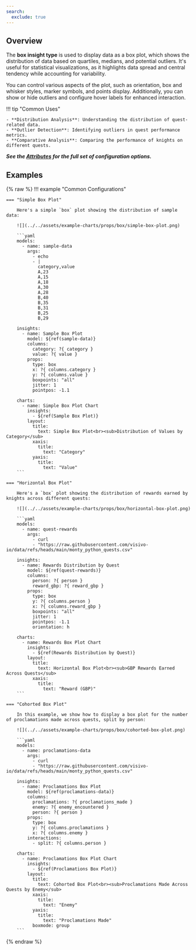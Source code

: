 ```yaml
---
search:
  exclude: true
---
```


<!--start-->

## Overview

The **box insight type** is used to display data as a box plot, which shows the distribution of data based on quartiles, medians, and potential outliers. It's useful for statistical visualizations, as it highlights data spread and central tendency while accounting for variability.

You can control various aspects of the plot, such as orientation, box and whisker styles, marker symbols, and points display. Additionally, you can show or hide outliers and configure hover labels for enhanced interaction.

!!! tip "Common Uses"

    - **Distribution Analysis**: Understanding the distribution of quest-related data.
    - **Outlier Detection**: Identifying outliers in quest performance metrics.
    - **Comparative Analysis**: Comparing the performance of knights on different quests.

_**See the [Attributes](../configuration/Insight/Props/Box/#attributes) for the full set of configuration options.**_

## Examples

{% raw %}
!!! example "Common Configurations"

    === "Simple Box Plot"

        Here's a simple `box` plot showing the distribution of sample data:

        ![](../../assets/example-charts/props/box/simple-box-plot.png)

        ```yaml
        models:
          - name: sample-data
            args:
              - echo
              - |
                category,value
                A,23
                A,15
                A,18
                A,30
                A,28
                B,40
                B,35
                B,31
                B,25
                B,29

        insights:
          - name: Sample Box Plot
            model: ${ref(sample-data)}
            columns:
              category: ?{ category }
              value: ?{ value }
            props:
              type: box
              x: ?{ columns.category }
              y: ?{ columns.value }
              boxpoints: "all"
              jitter: 1
              pointpos: -1.1

        charts:
          - name: Simple Box Plot Chart
            insights:
              - ${ref(Sample Box Plot)}
            layout:
              title:
                text: Simple Box Plot<br><sub>Distribution of Values by Category</sub>
              xaxis:
                title:
                  text: "Category"
              yaxis:
                title:
                  text: "Value"
        ```

    === "Horizontal Box Plot"

        Here's a `box` plot showing the distribution of rewards earned by knights across different quests:

        ![](../../assets/example-charts/props/box/horizontal-box-plot.png)

        ```yaml
        models:
          - name: quest-rewards
            args:
              - curl
              - "https://raw.githubusercontent.com/visivo-io/data/refs/heads/main/monty_python_quests.csv"

        insights:
          - name: Rewards Distribution by Quest
            model: ${ref(quest-rewards)}
            columns:
              person: ?{ person }
              reward_gbp: ?{ reward_gbp }
            props:
              type: box
              y: ?{ columns.person }
              x: ?{ columns.reward_gbp }
              boxpoints: "all"
              jitter: 1
              pointpos: -1.1
              orientation: h

        charts:
          - name: Rewards Box Plot Chart
            insights:
              - ${ref(Rewards Distribution by Quest)}
            layout:
              title:
                text: Horizontal Box Plot<br><sub>GBP Rewards Earned Across Quests</sub>
              xaxis:
                title:
                  text: "Reward (GBP)"
        ```

    === "Cohorted Box Plot"

        In this example, we show how to display a box plot for the number of proclamations made across quests, split by person:

        ![](../../assets/example-charts/props/box/cohorted-box-plot.png)

        ```yaml
        models:
          - name: proclamations-data
            args:
              - curl
              - "https://raw.githubusercontent.com/visivo-io/data/refs/heads/main/monty_python_quests.csv"

        insights:
          - name: Proclamations Box Plot
            model: ${ref(proclamations-data)}
            columns:
              proclamations: ?{ proclamations_made }
              enemy: ?{ enemy_encountered }
              person: ?{ person }
            props:
              type: box
              y: ?{ columns.proclamations }
              x: ?{ columns.enemy }
            interactions:
              - split: ?{ columns.person }

        charts:
          - name: Proclamations Box Plot Chart
            insights:
              - ${ref(Proclamations Box Plot)}
            layout:
              title:
                text: Cohorted Box Plot<br><sub>Proclamations Made Across Quests by Enemy</sub>
              xaxis:
                title:
                  text: "Enemy"
              yaxis:
                title:
                  text: "Proclamations Made"
              boxmode: group
        ```

{% endraw %}

<!--end-->
